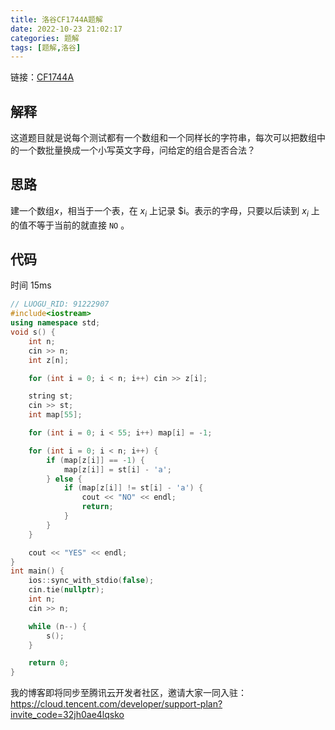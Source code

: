 ```yaml
---
title: 洛谷CF1744A题解
date: 2022-10-23 21:02:17
categories: 题解
tags: [题解,洛谷]
---
```

链接：[CF1744A](https://www.luogu.com.cn/problem/CF1744A)

<!-- more -->

## 解释

这道题目就是说每个测试都有一个数组和一个同样长的字符串，每次可以把数组中的一个数批量换成一个小写英文字母，问给定的组合是否合法？

## 思路

建一个数组$x$，相当于一个表，在 $x_i$ 上记录 $i。表示的字母，只要以后读到 $x_i$ 上的值不等于当前的就直接 `NO` 。

## 代码

时间 15ms
```cpp
// LUOGU_RID: 91222907
#include<iostream>
using namespace std;
void s() {
	int n;
	cin >> n;
	int z[n];

	for (int i = 0; i < n; i++) cin >> z[i];

	string st;
	cin >> st;
	int map[55];

	for (int i = 0; i < 55; i++) map[i] = -1;

	for (int i = 0; i < n; i++) {
		if (map[z[i]] == -1) {
			map[z[i]] = st[i] - 'a';
		} else {
			if (map[z[i]] != st[i] - 'a') {
				cout << "NO" << endl;
				return;
			}
		}
	}

	cout << "YES" << endl;
}
int main() {
	ios::sync_with_stdio(false);
	cin.tie(nullptr);
	int n;
	cin >> n;

	while (n--) {
		s();
	}

	return 0;
}
```

我的博客即将同步至腾讯云开发者社区，邀请大家一同入驻：https://cloud.tencent.com/developer/support-plan?invite_code=32jh0ae4lqsko
